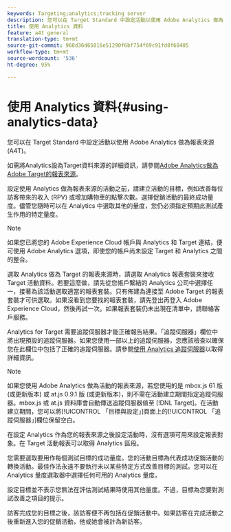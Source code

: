 ```yaml
---
keywords: Targeting;analytics;tracking server
description: 您可以在 Target Standard 中設定活動以使用 Adobe Analytics 做為報表來源 (A4T)。
title: 使用 Analytics 資料
feature: a4t general
translation-type: tm+mt
source-git-commit: 968d36d65016e51290f6bf754f69c91fd8f68405
workflow-type: tm+mt
source-wordcount: '536'
ht-degree: 95%

---
```



# 使用 Analytics 資料{#using-analytics-data}

您可以在 Target Standard 中設定活動以使用 Adobe Analytics 做為報表來源 (A4T)。

如需將Analytics設為Target資料來源的詳細資訊，請參閱[Adobe Analytics做為Adobe Target的報表來源](/help/c-integrating-target-with-mac/a4t/a4t.md)。

設定使用 Analytics 做為報表來源的活動之前，請建立活動的目標，例如改善每位訪客帶來的收入 (RPV) 或增加購物車的點擊次數。選擇促銷活動的最終成功量度。儘管您隨時可以在 Analytics 中選取其他的量度，您仍必須指定預期此測試產生作用的特定量度。

>[!NOTE]
>
>如果您已將您的 Adobe Experience Cloud 帳戶與 Analytics 和 Target 連結，便可使用 Adobe Analytics 選項，即使您的帳戶尚未設定 Target 和 Analytics 之間的整合。

選取 Analytics 做為 Target 的報表來源時，請選取 Analytics 報表套裝來接收 Target 活動資料。若要這麼做，請先從您帳戶繫結的 Analytics 公司中選擇任一，接著為該活動選取適當的報表套裝。只有佈建為連接至 Adobe Target 的報表套裝才可供選取。如果沒看到您要找的報表套裝，請先登出再登入 Adobe Experience Cloud，然後再試一次。如果報表套裝仍未出現在清單中，請聯絡客戶服務。

Analytics for Target 需要追蹤伺服器才能正確報告結果。「追蹤伺服器」欄位中將出現預設的追蹤伺服器。如果您使用一部以上的追蹤伺服器，您應該檢查以確保您在此欄位中包括了正確的追蹤伺服器。請參閱[使用 Analytics 追蹤伺服器](/help/c-integrating-target-with-mac/a4t/analytics-tracking-server.md#task_72077BA7E93C4A65A715A18F32228823)以取得詳細資訊。

>[!NOTE]
>
>如果您使用 Adobe Analytics 做為活動的報表來源，若您使用的是 mbox.js 61 版 (或更新版本) 或 at.js 0.9.1 版 (或更新版本)，則不需在活動建立期間指定追蹤伺服器。mbox.js 或 at.js 資料庫會自動傳送追蹤伺服器值至 [!DNL Target]。在活動建立期間，您可以將[!UICONTROL 「目標與設定」]頁面上的[!UICONTROL 「追蹤伺服器」]欄位保留空白。

在設定 Analytics 作為您的報表來源之後設定活動時，沒有選項可用來設定報表對象。在 Target 活動報表可以取得 Analytics 區段。

您需要選取要用作每個測試目標的成功量度。您的活動目標為代表成功促銷活動的轉換活動。最佳作法永遠不要執行未以某些特定方式改善目標的測試。您可以在 Analytics 量度選取器中選擇任何可用的 Analytics 量度。

設定目標並不表示您無法在評估測試結果時使用其他量度。不過，目標為您要對測試改善之項目的提示。

訪客完成您的目標之後，該訪客便不再包括在促銷活動中。如果訪客在完成活動之後重新進入您的促銷活動，他或她會被計為新訪客。
